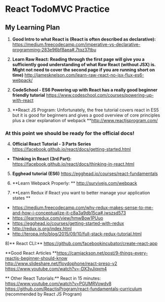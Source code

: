 # React TodoMVC Practice

## My Learning Plan

1. **Good Intro to what React is (React is often described as declarative):** https://medium.freecodecamp.com/imperative-vs-declarative-programming-283e96bf8aea#.7tqz37tbu

2. **Learn Raw React: Reading through the first page will give you a sufficiently good understanding of what Raw React (without JSX) is. Might not need to cover the second page if you are running short on time)** http://jamesknelson.com/learn-raw-react-no-jsx-flux-es6-webpack/

2) **CodeSchool - ES6 Powering up with React has a really good beginner friendly tutorial**
https://www.codeschool.com/courses/powering-up-with-react

3) **React JS Program: Unfortunately, the free tutorial covers react in ES5 but it is good for beginners and gives a good overview of core principles plus a clear explanation of webpack **http://www.reactjsprogram.com/


### At this point we should be ready for the official docs!

4) **Official React Tutorial - 3 Parts Series** https://facebook.github.io/react/docs/getting-started.html

* **Thinking in React (3rd Part):** https://facebook.github.io/react/docs/thinking-in-react.html

5) **Egghead tutorial (ES6)**
https://egghead.io/courses/react-fundamentals

6) **Learn Webpack Properly: **
http://survivejs.com/webpack

7) **Learn Redux if React you want to better manage your application states
 **
  * https://medium.freecodecamp.com/why-redux-makes-sense-to-me-and-how-i-conceptualize-it-c8a3a9db15ca#.jwszsd573
  * https://learnredux.com/view/hmwBow1PUuo
  * https://egghead.io/courses/getting-started-with-redux
  * http://redux.js.org/index.html
  * http://teropa.info/blog/2015/09/10/full-stack-redux-tutorial.html

8)** React CLI:**
https://github.com/facebookincubator/create-react-app

**Good React Articles
**https://camjackson.net/post/9-things-every-reactjs-beginner-should-know
http://www.slideshare.net/floydophone/react-preso-v2
https://www.youtube.com/watch?v=-DX3vJiqxm4

** Other React Tutorials:**
React in 15 minutes: https://www.youtube.com/watch?v=PGUMRVowdv8
https://github.com/ReactjsProgram/react-fundamentals-curriculum (recommended by React JS Program)
